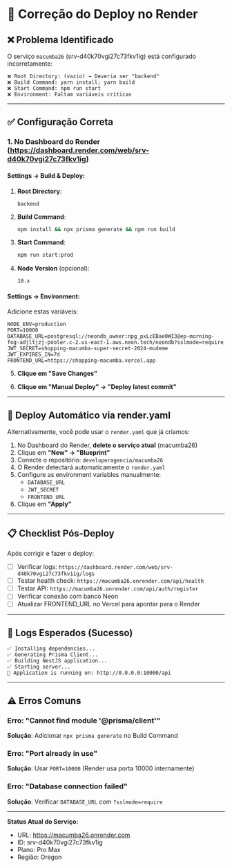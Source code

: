 # 🔧 Correção do Deploy no Render

## ❌ Problema Identificado

O serviço `macumba26` (srv-d40k70vgi27c73fkv1ig) está configurado incorretamente:

```
❌ Root Directory: (vazio) → Deveria ser "backend"
❌ Build Command: yarn install; yarn build
❌ Start Command: npm run start
❌ Environment: Faltam variáveis críticas
```

---

## ✅ Configuração Correta

### 1. No Dashboard do Render (https://dashboard.render.com/web/srv-d40k70vgi27c73fkv1ig)

#### Settings → Build & Deploy:

1. **Root Directory**:
   ```
   backend
   ```

2. **Build Command**:
   ```bash
   npm install && npx prisma generate && npm run build
   ```

3. **Start Command**:
   ```bash
   npm run start:prod
   ```

4. **Node Version** (opcional):
   ```
   18.x
   ```

#### Settings → Environment:

Adicione estas variáveis:

```env
NODE_ENV=production
PORT=10000
DATABASE_URL=postgresql://neondb_owner:npg_pxLcEBae0WI3@ep-morning-fog-adjltjzj-pooler.c-2.us-east-1.aws.neon.tech/neondb?sslmode=require
JWT_SECRET=shopping-macumba-super-secret-2024-mudeme
JWT_EXPIRES_IN=7d
FRONTEND_URL=https://shopping-macumba.vercel.app
```

5. **Clique em "Save Changes"**

6. **Clique em "Manual Deploy" → "Deploy latest commit"**

---

## 🚀 Deploy Automático via render.yaml

Alternativamente, você pode usar o `render.yaml` que já criamos:

1. No Dashboard do Render, **delete o serviço atual** (macumba26)
2. Clique em **"New" → "Blueprint"**
3. Conecte o repositório: `developeragencia/macumba26`
4. O Render detectará automaticamente o `render.yaml`
5. Configure as environment variables manualmente:
   - `DATABASE_URL`
   - `JWT_SECRET`
   - `FRONTEND_URL`
6. Clique em **"Apply"**

---

## 📋 Checklist Pós-Deploy

Após corrigir e fazer o deploy:

- [ ] Verificar logs: `https://dashboard.render.com/web/srv-d40k70vgi27c73fkv1ig/logs`
- [ ] Testar health check: `https://macumba26.onrender.com/api/health`
- [ ] Testar API: `https://macumba26.onrender.com/api/auth/register`
- [ ] Verificar conexão com banco Neon
- [ ] Atualizar FRONTEND_URL no Vercel para apontar para o Render

---

## 🐛 Logs Esperados (Sucesso)

```
✅ Installing dependencies...
✅ Generating Prisma Client...
✅ Building NestJS application...
✅ Starting server...
🚀 Application is running on: http://0.0.0.0:10000/api
```

---

## ⚠️ Erros Comuns

### Erro: "Cannot find module '@prisma/client'"
**Solução**: Adicionar `npx prisma generate` no Build Command

### Erro: "Port already in use"
**Solução**: Usar `PORT=10000` (Render usa porta 10000 internamente)

### Erro: "Database connection failed"
**Solução**: Verificar `DATABASE_URL` com `?sslmode=require`

---

**Status Atual do Serviço:**
- URL: https://macumba26.onrender.com
- ID: srv-d40k70vgi27c73fkv1ig
- Plano: Pro Max
- Região: Oregon

